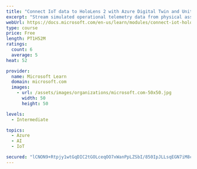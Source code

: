 ```yaml
---
title: "Connect IoT data to HoloLens 2 with Azure Digital Twin and Unity"
excerpt: "Stream simulated operational telemetry data from physical assets to Azure Digital Twin and visualize data in Unity and the HoloLens."
webUrl: https://docs.microsoft.com/en-us/learn/modules/connect-iot-hololens-azure-digital-twins-unity/
type: course
price: Free
length: PT1H52M
ratings:
  count: 6
  average: 5
heat: 52

provider:
  name: Microsoft Learn
  domain: microsoft.com
  images:
    - url: /assets/images/organizations/microsoft.com-50x50.jpg
      width: 50
      height: 50

levels:
  - Intermediate

topics:
  - Azure
  - AI
  - IoT

secured: "lCNON9+Rtpjy1wtGqDIC2tGOLceqOO7xWanPpLZSbI/850IpJLLsqEGN7iM8cgaLX763XJMZa0XzfOD+jg4n1fyztdoAifN8RQrHVagSvpMK2p+aKUPc7Mugpeuj+Dt4Kdis107rTexFd1Vs1WNE5VoLyVdPen8Xv/EPytG1+ap2WVGta+F2augwTqdnKYl7gyRaTv6jNEhWkLf2sjW97j3Dku4jUlqEQwub5BxO/kkJiQ39nfpYOAtt6EWBdYopssbqPMMk22ndNmgyKPzHbJEsXA02/e22k2w6AErGRBURd4MqI2wn7dHCq+TVzW6hEVcFTNj2AcRDE9YW4HqKmg2A4MuJ3w+cxDnSiKmm5Oqf8RA1qmTN+oCmRH8HJAHnBQuNVvoMO+yD5SbkvUD7OhMFC4eRQU3TWfk//HNycnw=;mF/qu3fvI1ZbvwXM8xSBxA=="
---
```


